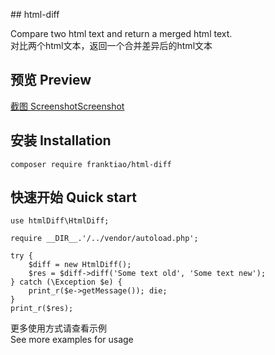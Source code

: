 ﻿﻿﻿## html-diffCompare two html text and return a merged html text.<br />对比两个html文本，返回一个合并差异后的html文本## 预览 Preview[截图 ScreenshotScreenshot](https://daily-coding.oss-cn-shenzhen.aliyuncs.com/daily/test.png?Expires=1582098822&OSSAccessKeyId=TMP.hhvh9zyjp75XY4GNmCNys9W144JzDsivE1J2Lsv2BYv2nhKuc5MSMcb5qLqTby6xCzEVzUWzw5YqRzdumtc6q6mDW5KNJtgHPZXVVjHvfry3yTipJvdo3eewF8B1gK.tmp&Signature=TKtnsKkY%2FStwWW5SGX6Llc0x%2FzA%3D)## 安装  Installation```composer require franktiao/html-diff```## 快速开始  Quick start```use htmlDiff\HtmlDiff;require __DIR__.'/../vendor/autoload.php';try {    $diff = new HtmlDiff();    $res = $diff->diff('Some text old', 'Some text new');} catch (\Exception $e) {    print_r($e->getMessage()); die;}print_r($res);```更多使用方式请查看示例<br />See more examples for usage
